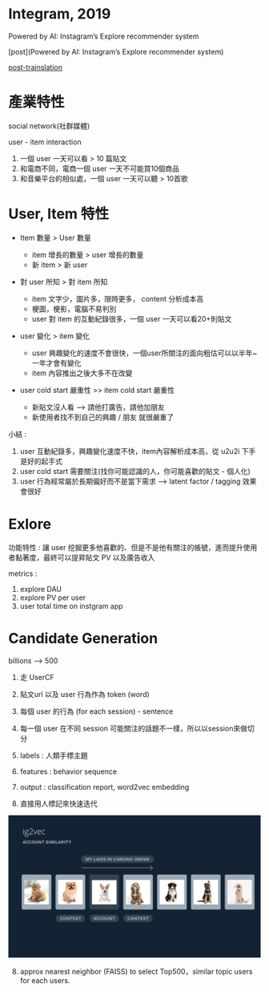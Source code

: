 # Integram, 2019

Powered by AI: Instagram’s Explore recommender system

[post](Powered by AI: Instagram’s Explore recommender system)

[post-trainslation](https://yehjames.medium.com/instagram-%E6%8E%A8%E8%96%A6%E7%B3%BB%E7%B5%B1%E4%BB%8B%E7%B4%B9-%E5%88%86%E6%9E%90explore%E6%8E%A2%E7%B4%A2%E9%A0%81%E9%9D%A2%E7%9A%84%E5%80%8B%E4%BA%BA%E5%8C%96%E6%8E%A8%E8%96%A6%E7%AE%97%E6%B3%95-792d03fda228)

# 產業特性

social network(社群媒體)

user - item interaction

1. 一個 user 一天可以看 > 10 篇貼文
2. 和電商不同，電商一個 user 一天不可能買10個商品
3. 和音樂平台的相似處，一個 user 一天可以聽 > 10首歌


# User, Item 特性

* Item 數量 > User 數量
  * item 增長的數量 > user 增長的數量
  * 新 item > 新 user

* 對 user 所知 > 對 item 所知
  * item 文字少，圖片多，限時更多， content 分析成本高
  * 梗圖，梗影，電腦不易判別
  * user 對 item 的互動紀錄很多，一個 user 一天可以看20+則貼文

* user 變化 > item 變化
  * user 興趣變化的速度不會很快，一個user所關注的面向粗估可以以半年~一年才會有變化
  * item 內容推出之後大多不在改變

* user cold start 嚴重性 >> item cold start 嚴重性
  * 新貼文沒人看 --> 請他打廣告，請他加朋友
  * 新使用者找不到自己的興趣 / 朋友 就很嚴重了

小結 : 

1. user 互動紀錄多，興趣變化速度不快，item內容解析成本高，從 u2u2i 下手是好的起手式
2. user cold start 需要關注(找你可能認識的人，你可能喜歡的貼文 - 個人化)
3. user 行為經常屬於長期偏好而不是當下需求 --> latent factor / tagging 效果會很好

# Exlore

功能特性 : 讓 user 挖掘更多他喜歡的、但是不是他有關注的帳號，進而提升使用者黏著度，最終可以提昇貼文 PV 以及廣告收入

metrics : 
1. explore DAU
2. explore PV per user
3. user total time on instgram app

# Candidate Generation

billions --> 500

1. 走 UserCF
3. 貼文url 以及 user 行為作為 token (word)
2. 每個 user 的行為 (for each session) - sentence
3. 每一個 user 在不同 session 可能關注的話題不一樣，所以以session來做切分

4. labels : 人類手標主題
5. features : behavior sequence 
6. output : classification report, word2vec embedding
7. 直接用人標記來快速迭代

<img src='./assets/recmig_1.png'></img>

8. approx nearest neighbor (FAISS) to select Top500，similar topic users for each users.

